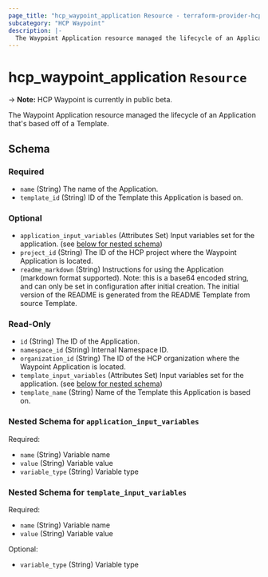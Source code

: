 ```yaml
---
page_title: "hcp_waypoint_application Resource - terraform-provider-hcp"
subcategory: "HCP Waypoint"
description: |-
  The Waypoint Application resource managed the lifecycle of an Application that's based off of a Template.
---
```


# hcp_waypoint_application `Resource`

-> **Note:** HCP Waypoint is currently in public beta.

The Waypoint Application resource managed the lifecycle of an Application that's based off of a Template.

<!-- schema generated by tfplugindocs -->
## Schema

### Required

- `name` (String) The name of the Application.
- `template_id` (String) ID of the Template this Application is based on.

### Optional

- `application_input_variables` (Attributes Set) Input variables set for the application. (see [below for nested schema](#nestedatt--application_input_variables))
- `project_id` (String) The ID of the HCP project where the Waypoint Application is located.
- `readme_markdown` (String) Instructions for using the Application (markdown format supported). Note: this is a base64 encoded string, and can only be set in configuration after initial creation. The initial version of the README is generated from the README Template from source Template.

### Read-Only

- `id` (String) The ID of the Application.
- `namespace_id` (String) Internal Namespace ID.
- `organization_id` (String) The ID of the HCP organization where the Waypoint Application is located.
- `template_input_variables` (Attributes Set) Input variables set for the application. (see [below for nested schema](#nestedatt--template_input_variables))
- `template_name` (String) Name of the Template this Application is based on.

<a id="nestedatt--application_input_variables"></a>
### Nested Schema for `application_input_variables`

Required:

- `name` (String) Variable name
- `value` (String) Variable value
- `variable_type` (String) Variable type


<a id="nestedatt--template_input_variables"></a>
### Nested Schema for `template_input_variables`

Required:

- `name` (String) Variable name
- `value` (String) Variable value

Optional:

- `variable_type` (String) Variable type
